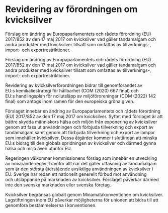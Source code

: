 # Revidering av förordningen om kvicksilver

Förslag om ändring av Europaparlamentets och rådets förordning (EU) 2017/852 av den 17 maj 2017 om kvicksilver vad gäller tandamalgam och andra produkter med kvicksilver tillsatt som omfattas av tillverknings-, import- och exportrestriktioner.

Förslag om ändring av Europaparlamentets och rådets förordning (EU) 2017/852 av den 17 maj 2017 om kvicksilver vad gäller tandamalgam och andra produkter med kvicksilver tillsatt som omfattas av tillverknings-, import- och exportrestriktioner.

Revidering av kvicksilverförordningen bidrar till genomförandet av EU:s kemikaliestrategi för hållbarhet (COM (2020) 667 final) och EU:s handlingsplan för nollutsläpp av miljöföroreningar (COM (2022) 142 final) som antogs inom ramen för den europeiska gröna given.

Förslaget innebär en ändring av Europaparlamentets och rådets förordning
(EU) 2017/852 av den 17 maj 2017 om kvicksilver. Syftet med förslaget är
att bättre skydda människors hälsa och miljön från exponering av kvicksilver
genom att fasa ut användningen och förbjuda tillverkning och export av
tandamalgam samt genom att förbjuda tillverkning och export av lampor som innehåller kvicksilver. Dessa åtgärder kommer i slutändan att minska EU:s bidrag till den globala spridningen av kvicksilver och därmed gynna hälsa och miljö även utanför EU.

Regeringen välkomnar kommissionens förslag som innebär en utveckling av nuvarande regler, framför allt när det gäller utfasning av tandamalgam som är den största återstående avsiktliga användningen av kvicksilver i EU. Sverige har redan ett nationellt generellt förbud mot användning och utsläppande på marknaden av kvicksilver. Förslaget påverkar därmed inte den svenska marknaden eller svenska företag.

Kvicksilver begränsas globalt genom Minamatakonventionen om kvicksilver. Lagstiftningen inom EU påverkar möjligheterna för unionen att bidra till att genomföra bestämmelserna i konventionen.
